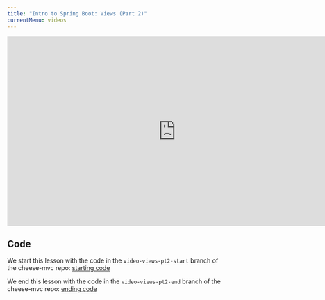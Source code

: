 ```yaml
---
title: "Intro to Spring Boot: Views (Part 2)"
currentMenu: videos
---
```


<div class="youtube-wrapper"><iframe width="776" height="437" src="https://www.youtube.com/embed/0z_hjs5XRy0" frameborder="0" allowfullscreen></iframe></div>

## Code

We start this lesson with the code in the `video-views-pt2-start` branch of the cheese-mvc repo: [starting code](https://github.com/LaunchCodeEducation/cheese-mvc/tree/video-views-pt2-start)

We end this lesson with the code in the `video-views-pt2-end` branch of the cheese-mvc repo: [ending code](https://github.com/LaunchCodeEducation/cheese-mvc/tree/video-views-pt2-end)
